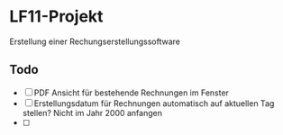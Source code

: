 # LF11-Projekt

Erstellung einer Rechungserstellungssoftware

## Todo

- [ ] PDF Ansicht für bestehende Rechnungen im Fenster
- [ ] Erstellungsdatum für Rechnungen automatisch auf aktuellen Tag stellen? Nicht im Jahr 2000 anfangen
- [ ] 
